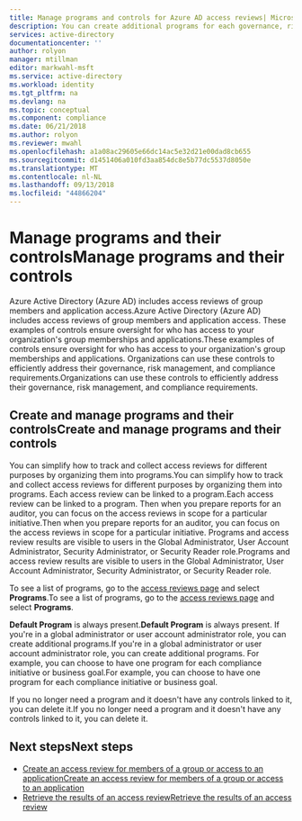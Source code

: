 ```yaml
---
title: Manage programs and controls for Azure AD access reviews| Microsoft Docs
description: You can create additional programs for each governance, risk management, and compliance initiative in your organization to collect and organize Azure Active Directory access reviews as controls.
services: active-directory
documentationcenter: ''
author: rolyon
manager: mtillman
editor: markwahl-msft
ms.service: active-directory
ms.workload: identity
ms.tgt_pltfrm: na
ms.devlang: na
ms.topic: conceptual
ms.component: compliance
ms.date: 06/21/2018
ms.author: rolyon
ms.reviewer: mwahl
ms.openlocfilehash: a1a08ac29605e66dc14ac5e32d21e00dad8cb655
ms.sourcegitcommit: d1451406a010fd3aa854dc8e5b77dc5537d8050e
ms.translationtype: MT
ms.contentlocale: nl-NL
ms.lasthandoff: 09/13/2018
ms.locfileid: "44866204"
---
```

# <a name="manage-programs-and-their-controls"></a><span data-ttu-id="d3e1f-103">Manage programs and their controls</span><span class="sxs-lookup"><span data-stu-id="d3e1f-103">Manage programs and their controls</span></span> 

<span data-ttu-id="d3e1f-104">Azure Active Directory (Azure AD) includes access reviews of group members and application access.</span><span class="sxs-lookup"><span data-stu-id="d3e1f-104">Azure Active Directory (Azure AD) includes access reviews of group members and application access.</span></span> <span data-ttu-id="d3e1f-105">These examples of controls ensure oversight for who has access to your organization's group memberships and applications.</span><span class="sxs-lookup"><span data-stu-id="d3e1f-105">These examples of controls ensure oversight for who has access to your organization's group memberships and applications.</span></span> <span data-ttu-id="d3e1f-106">Organizations can use these controls to efficiently address their governance, risk management, and compliance requirements.</span><span class="sxs-lookup"><span data-stu-id="d3e1f-106">Organizations can use these controls to efficiently address their governance, risk management, and compliance requirements.</span></span>

## <a name="create-and-manage-programs-and-their-controls"></a><span data-ttu-id="d3e1f-107">Create and manage programs and their controls</span><span class="sxs-lookup"><span data-stu-id="d3e1f-107">Create and manage programs and their controls</span></span>
<span data-ttu-id="d3e1f-108">You can simplify how to track and collect access reviews for different purposes by organizing them into programs.</span><span class="sxs-lookup"><span data-stu-id="d3e1f-108">You can simplify how to track and collect access reviews for different purposes by organizing them into programs.</span></span> <span data-ttu-id="d3e1f-109">Each access review can be linked to a program.</span><span class="sxs-lookup"><span data-stu-id="d3e1f-109">Each access review can be linked to a program.</span></span> <span data-ttu-id="d3e1f-110">Then when you prepare reports for an auditor, you can focus on the access reviews in scope for a particular initiative.</span><span class="sxs-lookup"><span data-stu-id="d3e1f-110">Then when you prepare reports for an auditor, you can focus on the access reviews in scope for a particular initiative.</span></span>  <span data-ttu-id="d3e1f-111">Programs and access review results are visible to users in the Global Administrator, User Account Administrator, Security Administrator, or Security Reader role.</span><span class="sxs-lookup"><span data-stu-id="d3e1f-111">Programs and access review results are visible to users in the Global Administrator, User Account Administrator, Security Administrator, or Security Reader role.</span></span>

<span data-ttu-id="d3e1f-112">To see a list of programs, go to the [access reviews page](https://portal.azure.com/#blade/Microsoft_AAD_ERM/DashboardBlade/) and select **Programs**.</span><span class="sxs-lookup"><span data-stu-id="d3e1f-112">To see a list of programs, go to the [access reviews page](https://portal.azure.com/#blade/Microsoft_AAD_ERM/DashboardBlade/) and select **Programs**.</span></span>

<span data-ttu-id="d3e1f-113">**Default Program** is always present.</span><span class="sxs-lookup"><span data-stu-id="d3e1f-113">**Default Program** is always present.</span></span> <span data-ttu-id="d3e1f-114">If you're in a global administrator or user account administrator role, you can create additional programs.</span><span class="sxs-lookup"><span data-stu-id="d3e1f-114">If you're in a global administrator or user account administrator role, you can create additional programs.</span></span> <span data-ttu-id="d3e1f-115">For example, you can choose to have one program for each compliance initiative or business goal.</span><span class="sxs-lookup"><span data-stu-id="d3e1f-115">For example, you can choose to have one program for each compliance initiative or business goal.</span></span>

<span data-ttu-id="d3e1f-116">If you no longer need a program and it doesn't have any controls linked to it, you can delete it.</span><span class="sxs-lookup"><span data-stu-id="d3e1f-116">If you no longer need a program and it doesn't have any controls linked to it, you can delete it.</span></span>

## <a name="next-steps"></a><span data-ttu-id="d3e1f-117">Next steps</span><span class="sxs-lookup"><span data-stu-id="d3e1f-117">Next steps</span></span>

- [<span data-ttu-id="d3e1f-118">Create an access review for members of a group or access to an application</span><span class="sxs-lookup"><span data-stu-id="d3e1f-118">Create an access review for members of a group or access to an application</span></span>](active-directory-azure-ad-controls-create-access-review.md)
- [<span data-ttu-id="d3e1f-119">Retrieve the results of an access review</span><span class="sxs-lookup"><span data-stu-id="d3e1f-119">Retrieve the results of an access review</span></span>](active-directory-azure-ad-controls-retrieve-access-review.md)
